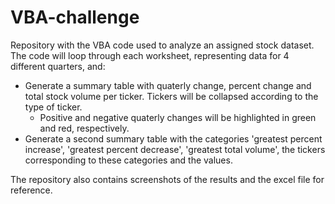 # VBA-challenge

Repository with the VBA code used to analyze an assigned stock dataset. The code will loop through each worksheet, representing data for 4 different quarters, and:
-  Generate a summary table with quaterly change, percent change and total stock volume per ticker. Tickers will be collapsed according to the type of ticker.
    - Positive and negative quaterly changes will be highlighted in green and red, respectively.
- Generate a second summary table with the categories 'greatest percent increase', 'greatest percent decrease', 'greatest total volume', the tickers corresponding to these categories and the values.

The repository also contains screenshots of the results and the excel file for reference.
